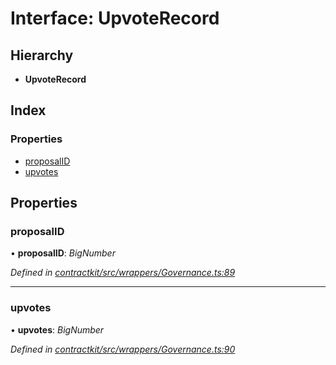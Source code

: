 # Interface: UpvoteRecord

## Hierarchy

* **UpvoteRecord**

## Index

### Properties

* [proposalID](_contractkit_src_wrappers_governance_.upvoterecord.md#proposalid)
* [upvotes](_contractkit_src_wrappers_governance_.upvoterecord.md#upvotes)

## Properties

###  proposalID

• **proposalID**: *BigNumber*

*Defined in [contractkit/src/wrappers/Governance.ts:89](https://github.com/celo-org/celo-monorepo/blob/master/packages/contractkit/src/wrappers/Governance.ts#L89)*

___

###  upvotes

• **upvotes**: *BigNumber*

*Defined in [contractkit/src/wrappers/Governance.ts:90](https://github.com/celo-org/celo-monorepo/blob/master/packages/contractkit/src/wrappers/Governance.ts#L90)*
